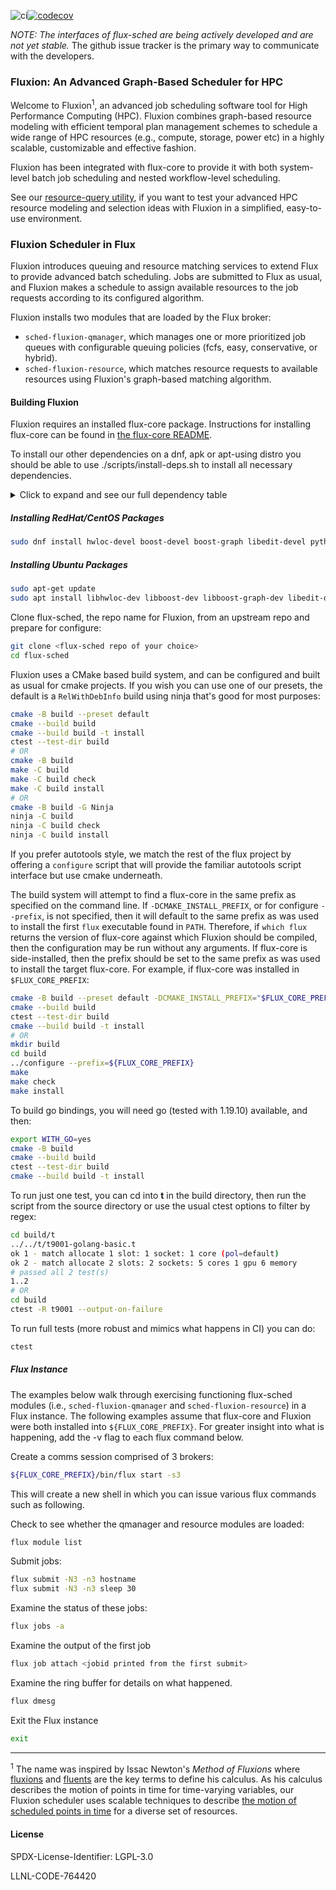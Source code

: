 ![ci](https://github.com/flux-framework/flux-sched/workflows/ci/badge.svg)[![codecov](https://codecov.io/gh/flux-framework/flux-sched/branch/master/graph/badge.svg)](https://codecov.io/gh/flux-framework/flux-sched)


*NOTE: The interfaces of flux-sched are being actively developed and
are not yet stable.* The github issue tracker is the primary way to
communicate with the developers.

### Fluxion: An Advanced Graph-Based Scheduler for HPC

Welcome to Fluxion<sup>1</sup>, an advanced job scheduling software
tool for High Performance Computing (HPC). Fluxion combines
graph-based resource modeling with efficient temporal plan
management schemes to schedule a wide range of HPC
resources (e.g., compute, storage, power etc)
in a highly scalable, customizable and effective fashion.

Fluxion has been integrated with flux-core to
provide it with both system-level batch job
scheduling and nested workflow-level scheduling.

See our [resource-query utility](https://github.com/flux-framework/flux-sched/blob/master/resource/utilities/README.md), if you want
to test your advanced HPC resource modeling and
selection ideas with Fluxion in a simplified,
easy-to-use environment.


### Fluxion Scheduler in Flux

Fluxion introduces queuing and resource matching services to extend Flux
to provide advanced batch scheduling. Jobs are submitted to Flux as usual,
and Fluxion makes a schedule to assign available resources to the job
requests according to its configured algorithm.

Fluxion installs two modules that are loaded by the Flux broker:

* `sched-fluxion-qmanager`, which manages one or more prioritized job queues
  with configurable queuing policies (fcfs, easy, conservative, or hybrid).
* `sched-fluxion-resource`, which matches resource requests to available
  resources using Fluxion's graph-based matching algorithm.


#### Building Fluxion

Fluxion requires an installed flux-core package.  Instructions
for installing flux-core can be found in [the flux-core
README](https://github.com/flux-framework/flux-core/blob/master/README.md).

To install our other dependencies on a dnf, apk or apt-using distro you should
be able to use ./scripts/install-deps.sh to install all necessary dependencies.

<!-- A collapsible section with markdown -->
<details>
  <summary>Click to expand and see our full dependency table</summary>

Fluxion also requires the following packages to build:

**redhat**                | **ubuntu**              | **version**       | **note**
----------                | ----------              | -----------       | --------
hwloc-devel               | libhwloc-dev            | >= 2         |
boost-devel               | libboost-dev            | >= 1.66 | *1*
boost-graph               | libboost-graph-dev      | >= 1.66 | *1*
libedit-devel             | libedit-dev             | >= 3.0            |
python3-pyyaml            | python3-yaml            | >= 3.10           |
yaml-cpp-devel            | libyaml-cpp-dev         | >= 0.5.1          |

</details>

##### Installing RedHat/CentOS Packages
```bash
sudo dnf install hwloc-devel boost-devel boost-graph libedit-devel python3-pyyaml yaml-cpp-devel
```

##### Installing Ubuntu Packages

```bash
sudo apt-get update
sudo apt install libhwloc-dev libboost-dev libboost-graph-dev libedit-dev libyaml-cpp-dev python3-yaml
```

Clone flux-sched, the repo name for Fluxion, from an upstream repo and prepare for configure:
```bash
git clone <flux-sched repo of your choice>
cd flux-sched
```

Fluxion uses a CMake based build system, and can be configured and
built as usual for cmake projects. If you wish you can use one of
our presets, the default is a `RelWithDebInfo` build using ninja 
that's good for most purposes:

```bash
cmake -B build --preset default
cmake --build build
cmake --build build -t install
ctest --test-dir build
# OR
cmake -B build
make -C build
make -C build check
make -C build install
# OR
cmake -B build -G Ninja
ninja -C build
ninja -C build check
ninja -C build install
```


If you prefer autotools style, we match the rest of the flux project
by offering a `configure` script that will provide the familiar autotools
script interface but use cmake underneath.

The build system will attempt to find a flux-core in the same prefix
as specified on the command line. If `-DCMAKE_INSTALL_PREFIX`, or for
configure `--prefix`, is not specified, then it will default to the 
same prefix as was used to install the first `flux` executable found 
in `PATH`. Therefore, if `which flux` returns the version of flux-core
against which Fluxion should be compiled, then the configuration may
be run without any arguments. If flux-core is side-installed, then
the prefix should be set to the same prefix as was used to install
the target flux-core. For example, if flux-core was installed in
`$FLUX_CORE_PREFIX`:

```bash
cmake -B build --preset default -DCMAKE_INSTALL_PREFIX="$FLUX_CORE_PREFIX"
cmake --build build
ctest --test-dir build
cmake --build build -t install
# OR
mkdir build
cd build
../configure --prefix=${FLUX_CORE_PREFIX}
make
make check
make install
```

To build go bindings, you will need go (tested with 1.19.10) available, and then:

```bash
export WITH_GO=yes
cmake -B build
cmake --build build
ctest --test-dir build
cmake --build build -t install
```

To run just one test, you can cd into **t** in the build directory, then run the script
from the source directory or use the usual ctest options to filter by regex:

```bash
cd build/t
../../t/t9001-golang-basic.t
ok 1 - match allocate 1 slot: 1 socket: 1 core (pol=default)
ok 2 - match allocate 2 slots: 2 sockets: 5 cores 1 gpu 6 memory
# passed all 2 test(s)
1..2
# OR
cd build
ctest -R t9001 --output-on-failure
```

To run full tests (more robust and mimics what happens in CI) you can do:

```bash
ctest
```

##### Flux Instance

The examples below walk through exercising functioning flux-sched modules (i.e.,
`sched-fluxion-qmanager` and `sched-fluxion-resource`) in a Flux instance.
The following examples assume
that flux-core and Fluxion were both installed into
`${FLUX_CORE_PREFIX}`. For greater insight into what is happening, add the -v
flag to each flux command below.

Create a comms session comprised of 3 brokers:
```bash
${FLUX_CORE_PREFIX}/bin/flux start -s3
```
This will create a new shell in which you can issue various
flux commands such as following.

Check to see whether the qmanager and resource modules are loaded:
```bash
flux module list
```

Submit jobs:
```bash
flux submit -N3 -n3 hostname
flux submit -N3 -n3 sleep 30
```

Examine the status of these jobs:
```bash
flux jobs -a
```

Examine the output of the first job
```bash
flux job attach <jobid printed from the first submit>
```

Examine the ring buffer for details on what happened.
```bash
flux dmesg
```

Exit the Flux instance
```bash
exit
```

----
<sup>1</sup> The name was inspired by
Issac Newton's *Method of Fluxions* where
[fluxions](https://en.wikipedia.org/wiki/Fluxion) and
[fluents](https://en.wikipedia.org/wiki/Fluent_\(mathematics\))
are the key terms to define his calculus.
As his calculus describes the motion of points in time
for time-varying variables,
our Fluxion scheduler uses scalable techniques to
describe [the motion of scheduled points in time](https://github.com/flux-framework/flux-sched/blob/master/resource/planner/README.md)
for a diverse set of resources. 


#### License

SPDX-License-Identifier: LGPL-3.0

LLNL-CODE-764420
